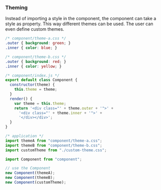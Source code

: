 ### Theming

Instead of importing a style in the component, the component can take a style as property. This way different themes can be used. The user can even define custom themes.

``` css
/* component/theme-a.css */
.outer { background: green; }
.inner { color: blue; }
```

``` css
/* component/theme-b.css */
.outer { background: red; }
.inner { color: yellow; }
```

``` js
/* component/index.js */
export default class Component {
  constructor(theme) {
    this.theme = theme;
  }
  render() {
    var theme = this.theme;
    return '<div class="' + theme.outer + '">' +
      '<div class="' + theme.inner + '">' +
      '</div></div>';
  }
}
```

``` js
/* application */
import themeA from "component/theme-a.css";
import themeB from "component/theme-b.css";
import customTheme from "./custom-theme.css";

import Component from "component";

// use the Component
new Component(themeA);
new Component(themeB);
new Component(customTheme);
```
